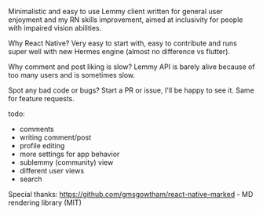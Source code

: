 Minimalistic and easy to use Lemmy client written for general user enjoyment and my RN skills improvement, aimed at inclusivity for people with impaired vision abilities.

Why React Native? Very easy to start with, easy to contribute and runs super well with new Hermes engine (almost no difference vs flutter).

Why comment and post liking is slow? Lemmy API is barely alive because of too many users and is sometimes slow.

Spot any bad code or bugs? Start a PR or issue, I'll be happy to see it.
Same for feature requests.

todo:
- comments
- writing comment/post
- profile editing
- more settings for app behavior
- sublemmy (community) view
- different user views
- search

Special thanks:
https://github.com/gmsgowtham/react-native-marked - MD rendering library (MIT)